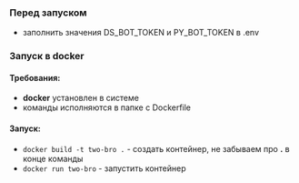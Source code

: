 ### Перед запуском

- заполнить значения DS_BOT_TOKEN и PY_BOT_TOKEN в .env

### Запуск в docker
#### Требования:

- **docker** установлен в системе
- команды исполняются в папке с Dockerfile

#### Запуск:
- `docker build -t two-bro .` - создать контейнер, не забываем про **.** в конце команды
- `docker run two-bro` - запустить контейнер